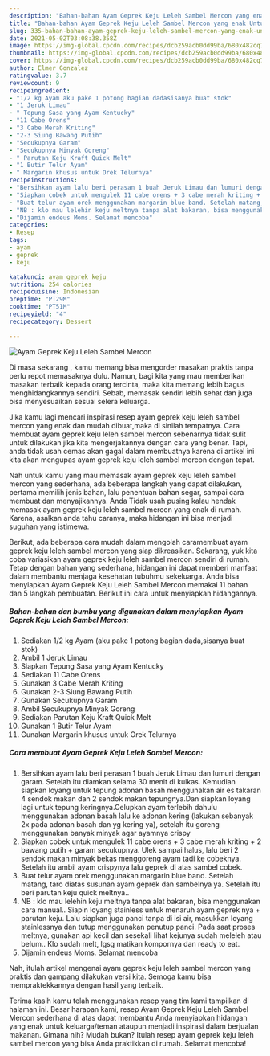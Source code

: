 ```yaml
---
description: "Bahan-bahan Ayam Geprek Keju Leleh Sambel Mercon yang enak Untuk Jualan"
title: "Bahan-bahan Ayam Geprek Keju Leleh Sambel Mercon yang enak Untuk Jualan"
slug: 335-bahan-bahan-ayam-geprek-keju-leleh-sambel-mercon-yang-enak-untuk-jualan
date: 2021-05-02T03:08:38.358Z
image: https://img-global.cpcdn.com/recipes/dcb259acb0dd99ba/680x482cq70/ayam-geprek-keju-leleh-sambel-mercon-foto-resep-utama.jpg
thumbnail: https://img-global.cpcdn.com/recipes/dcb259acb0dd99ba/680x482cq70/ayam-geprek-keju-leleh-sambel-mercon-foto-resep-utama.jpg
cover: https://img-global.cpcdn.com/recipes/dcb259acb0dd99ba/680x482cq70/ayam-geprek-keju-leleh-sambel-mercon-foto-resep-utama.jpg
author: Elmer Gonzalez
ratingvalue: 3.7
reviewcount: 9
recipeingredient:
- "1/2 kg Ayam aku pake 1 potong bagian dadasisanya buat stok"
- "1 Jeruk Limau"
- " Tepung Sasa yang Ayam Kentucky"
- "11 Cabe Orens"
- "3 Cabe Merah Kriting"
- "2-3 Siung Bawang Putih"
- "Secukupnya Garam"
- "Secukupnya Minyak Goreng"
- " Parutan Keju Kraft Quick Melt"
- "1 Butir Telur Ayam"
- " Margarin khusus untuk Orek Telurnya"
recipeinstructions:
- "Bersihkan ayam lalu beri perasan 1 buah Jeruk Limau dan lumuri dengan garam. Setelah itu diamkan selama 30 menit di kulkas. Kemudian siapkan loyang untuk tepung adonan basah menggunakan air es takaran 4 sendok makan dan 2 sendok makan tepungnya.Dan siapkan loyang lagi untuk tepung keringnya.Celupkan ayam terlebih dahulu menggunakan adonan basah lalu ke adonan kering (lakukan sebanyak 2x pada adonan basah dan yg kering ya), setelah itu goreng menggunakan banyak minyak agar ayamnya crispy"
- "Siapkan cobek untuk mengulek 11 cabe orens + 3 cabe merah kriting + 2 bawang putih + garam secukupnya. Ulek sampai halus, lalu beri 2 sendok makan minyak bekas menggoreng ayam tadi ke cobeknya. Setelah itu ambil ayam crispynya lalu geprek di atas sambel cobek."
- "Buat telur ayam orek menggunakan margarin blue band. Setelah matang, taro diatas susunan ayam geprek dan sambelnya ya. Setelah itu beri parutan keju quick meltnya.."
- "NB : klo mau lelehin keju meltnya tanpa alat bakaran, bisa menggunakan cara manual.. Siapin loyang stainless untuk menaruh ayam geprek nya + parutan keju. Lalu siapkan juga panci tanpa di isi air, masukkan loyang stainlessnya dan tutup menggunakan penutup panci. Pada saat proses meltnya, gunakan api kecil dan sesekali lihat kejunya sudah meleleh atau belum.. Klo sudah melt, lgsg matikan kompornya dan ready to eat."
- "Dijamin endeus Moms. Selamat mencoba"
categories:
- Resep
tags:
- ayam
- geprek
- keju

katakunci: ayam geprek keju 
nutrition: 254 calories
recipecuisine: Indonesian
preptime: "PT29M"
cooktime: "PT51M"
recipeyield: "4"
recipecategory: Dessert

---
```



![Ayam Geprek Keju Leleh Sambel Mercon](https://img-global.cpcdn.com/recipes/dcb259acb0dd99ba/680x482cq70/ayam-geprek-keju-leleh-sambel-mercon-foto-resep-utama.jpg)

Di masa  sekarang , kamu memang bisa mengorder masakan praktis tanpa perlu repot memasaknya dulu. Namun, bagi kita yang mau memberikan masakan terbaik kepada orang tercinta, maka kita memang lebih bagus menghidangkannya sendiri. Sebab, memasak sendiri lebih sehat dan juga bisa menyesuaikan sesuai selera keluarga.

Jika kamu lagi mencari inspirasi resep ayam geprek keju leleh sambel mercon yang enak dan mudah dibuat,maka di sinilah tempatnya. Cara membuat ayam geprek keju leleh sambel mercon  sebenarnya tidak sulit untuk dilakukan jika kita mengerjakannya dengan cara yang benar. Tapi, anda tidak usah cemas akan gagal dalam membuatnya 
karena di artikel ini kita akan mengupas ayam geprek keju leleh sambel mercon dengan tepat.  



Nah untuk kamu yang mau memasak ayam geprek keju leleh sambel mercon yang sederhana, ada beberapa langkah yang dapat dilakukan, pertama memilih jenis bahan, lalu penentuan bahan segar, sampai cara membuat dan menyajikannya. Anda Tidak usah pusing kalau hendak memasak ayam geprek keju leleh sambel mercon yang enak di rumah. Karena, asalkan anda  tahu caranya, maka hidangan ini bisa menjadi suguhan yang istimewa.

Berikut, ada beberapa cara mudah dalam mengolah caramembuat ayam geprek keju leleh sambel mercon yang siap dikreasikan. Sekarang, yuk kita coba variasikan ayam geprek keju leleh sambel mercon sendiri di rumah. Tetap dengan bahan yang sederhana, hidangan ini dapat memberi manfaat dalam membantu menjaga kesehatan tubuhmu sekeluarga. Anda bisa menyiapkan Ayam Geprek Keju Leleh Sambel Mercon memakai 11 bahan dan 5 langkah pembuatan. Berikut ini cara untuk menyiapkan hidangannya.

<!--inarticleads1-->

##### Bahan-bahan dan bumbu yang digunakan dalam menyiapkan Ayam Geprek Keju Leleh Sambel Mercon:

1. Sediakan 1/2 kg Ayam (aku pake 1 potong bagian dada,sisanya buat stok)
1. Ambil 1 Jeruk Limau
1. Siapkan  Tepung Sasa yang Ayam Kentucky
1. Sediakan 11 Cabe Orens
1. Gunakan 3 Cabe Merah Kriting
1. Gunakan 2-3 Siung Bawang Putih
1. Gunakan Secukupnya Garam
1. Ambil Secukupnya Minyak Goreng
1. Sediakan  Parutan Keju Kraft Quick Melt
1. Gunakan 1 Butir Telur Ayam
1. Gunakan  Margarin khusus untuk Orek Telurnya




<!--inarticleads2-->

##### Cara membuat Ayam Geprek Keju Leleh Sambel Mercon:

1. Bersihkan ayam lalu beri perasan 1 buah Jeruk Limau dan lumuri dengan garam. Setelah itu diamkan selama 30 menit di kulkas. Kemudian siapkan loyang untuk tepung adonan basah menggunakan air es takaran 4 sendok makan dan 2 sendok makan tepungnya.Dan siapkan loyang lagi untuk tepung keringnya.Celupkan ayam terlebih dahulu menggunakan adonan basah lalu ke adonan kering (lakukan sebanyak 2x pada adonan basah dan yg kering ya), setelah itu goreng menggunakan banyak minyak agar ayamnya crispy
1. Siapkan cobek untuk mengulek 11 cabe orens + 3 cabe merah kriting + 2 bawang putih + garam secukupnya. Ulek sampai halus, lalu beri 2 sendok makan minyak bekas menggoreng ayam tadi ke cobeknya. Setelah itu ambil ayam crispynya lalu geprek di atas sambel cobek.
1. Buat telur ayam orek menggunakan margarin blue band. Setelah matang, taro diatas susunan ayam geprek dan sambelnya ya. Setelah itu beri parutan keju quick meltnya..
1. NB : klo mau lelehin keju meltnya tanpa alat bakaran, bisa menggunakan cara manual.. Siapin loyang stainless untuk menaruh ayam geprek nya + parutan keju. Lalu siapkan juga panci tanpa di isi air, masukkan loyang stainlessnya dan tutup menggunakan penutup panci. Pada saat proses meltnya, gunakan api kecil dan sesekali lihat kejunya sudah meleleh atau belum.. Klo sudah melt, lgsg matikan kompornya dan ready to eat.
1. Dijamin endeus Moms. Selamat mencoba




Nah, itulah artikel mengenai  ayam geprek keju leleh sambel mercon  yang praktis dan gampang dilakukan versi kita. Semoga kamu bisa mempraktekkannya dengan hasil yang terbaik. 

Terima kasih kamu telah menggunakan resep yang tim kami tampilkan di halaman ini. Besar harapan kami, resep  Ayam Geprek Keju Leleh Sambel Mercon sederhana di atas dapat membantu Anda menyiapkan hidangan yang enak untuk keluarga/teman ataupun menjadi inspirasi dalam berjualan makanan. Gimana nih? Mudah bukan? Itulah resep ayam geprek keju leleh sambel mercon yang bisa Anda praktikkan di rumah. Selamat mencoba!

